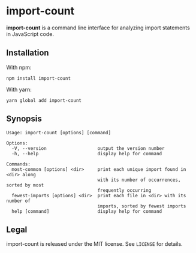 # import-count

**import-count** is a command line interface for analyzing import statements in JavaScript code.

## Installation

With npm:

```
npm install import-count
```

With yarn:

```
yarn global add import-count
```

## Synopsis

```
Usage: import-count [options] [command]

Options:
  -V, --version                   output the version number
  -h, --help                      display help for command

Commands:
  most-common [options] <dir>     print each unique import found in <dir> along
                                  with its number of occurrences, sorted by most
                                  frequently occurring
  fewest-imports [options] <dir>  print each file in <dir> with its number of
                                  imports, sorted by fewest imports
  help [command]                  display help for command
```

## Legal

import-count is released under the MIT license. See `LICENSE` for details.
